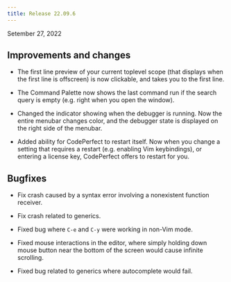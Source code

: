 ```yaml
---
title: Release 22.09.6
---
```


Setember 27, 2022

## Improvements and changes

- The first line preview of your current toplevel scope (that displays when the
  first line is offscreen) is now clickable, and takes you to the first line.

- The Command Palette now shows the last command run if the search query is
  empty (e.g. right when you open the window).

- Changed the indicator showing when the debugger is running. Now the entire
  menubar changes color, and the debugger state is displayed on the right side
  of the menubar.

- Added ability for CodePerfect to restart itself. Now when you change a setting
  that requires a restart (e.g. enabling Vim keybindings), or entering a license
  key, CodePerfect offers to restart for you.

## Bugfixes

- Fix crash caused by a syntax error involving a nonexistent function receiver.

- Fix crash related to generics.

- Fixed bug where `C-e` and `C-y` were working in non-Vim mode.

- Fixed mouse interactions in the editor, where simply holding down mouse button
  near the bottom of the screen would cause infinite scrolling.

- Fixed bug related to generics where autocomplete would fail.
